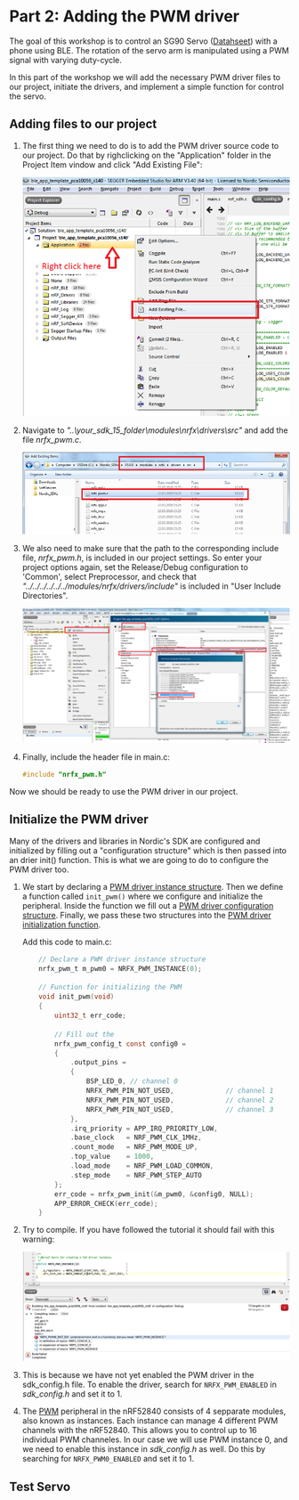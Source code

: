 # Part 2: Adding the PWM driver
The goal of this workshop is to control an SG90 Servo ([Datahseet](http://www.ee.ic.ac.uk/pcheung/teaching/DE1_EE/stores/sg90_datasheet.pdf)) with a phone using BLE. The rotation of the servo arm is manipulated using a PWM signal with varying duty-cycle. 

In this part of the workshop we will add the necessary PWM driver files to our project, initiate the drivers, and implement a simple function for control the servo.  

## Adding files to our project
1. The first thing we need to do is to add the PWM driver source code to our project. Do that by righclicking on the "Application" folder in the Project Item vindow and click "Add Existing File":

    ![Add existing file](./images/part2/add_file.png)

1. Navigate to _"..\your_sdk_15_folder\modules\nrfx\drivers\src"_ and add the file _nrfx_pwm.c_.

    ![Add PWM driver file](./images/part2/driver_path.png)

1. We also need to make sure that the path to the corresponding include file, _nrfx_pwm.h_, is included in our project settings. So enter your project options again, set the Release/Debug configuration to 'Common', select Preprocessor, and check that _"../../../../../../modules/nrfx/drivers/include"_ is included in "User Include Directories".

    ![User include directories](./images/part2/add_include_path.png)

1. Finally, include the header file in main.c:

    ````c
    #include "nrfx_pwm.h"
    ````

Now we should be ready to use the PWM driver in our project. 

## Initialize the PWM driver
Many of the drivers and libraries in Nordic's SDK are configured and initialized by filling out a "configuration structure" which is then passed into an drier init() function. This is what we are going to do to configure the PWM driver too. 

1. We start by declaring a [PWM driver instance structure](http://infocenter.nordicsemi.com/topic/com.nordic.infocenter.sdk5.v15.0.0/structnrfx__pwm__t.html?cp=4_0_0_6_9_0_12_1_1). Then we define a function called `init_pwm()` where we configure and initialize the peripheral. Inside the function we fill out a [PWM driver configuration structure](http://infocenter.nordicsemi.com/index.jsp?topic=%2Fcom.nordic.infocenter.sdk5.v15.0.0%2Fstructnrfx__pwm__config__t.html). Finally, we pass these two structures into the [PWM driver initialization function](http://infocenter.nordicsemi.com/topic/com.nordic.infocenter.sdk5.v15.0.0/group__nrfx__pwm.html#gaf06bb9053293005bc91217e5a1791261). 

    Add this code to main.c: 

    ````c
        // Declare a PWM driver instance structure
        nrfx_pwm_t m_pwm0 = NRFX_PWM_INSTANCE(0);

        // Function for initializing the PWM
        void init_pwm(void)
        {
            uint32_t err_code;

            // Fill out the 
            nrfx_pwm_config_t const config0 =
            {
                .output_pins =
                {
                    BSP_LED_0, // channel 0
                    NRFX_PWM_PIN_NOT_USED,             // channel 1
                    NRFX_PWM_PIN_NOT_USED,             // channel 2
                    NRFX_PWM_PIN_NOT_USED,             // channel 3
                },
                .irq_priority = APP_IRQ_PRIORITY_LOW,
                .base_clock   = NRF_PWM_CLK_1MHz,
                .count_mode   = NRF_PWM_MODE_UP,
                .top_value    = 1000,
                .load_mode    = NRF_PWM_LOAD_COMMON,
                .step_mode    = NRF_PWM_STEP_AUTO
            };
            err_code = nrfx_pwm_init(&m_pwm0, &config0, NULL);
            APP_ERROR_CHECK(err_code);
        }
    ````

1. Try to compile. If you have followed the tutorial it should fail with this warning:

    ![Compile error](./images/part2/pwm_compile_error.png)

1. This is because we have not yet enabled the PWM driver in the sdk_config.h file. To enable the driver, search for ``NRFX_PWM_ENABLED`` in _sdk_config.h_ and set it to 1. 

1. The [PWM](http://infocenter.nordicsemi.com/topic/com.nordic.infocenter.nrf52840.ps/pwm.html?cp=2_0_0_5_16) peripheral in the nRF52840 consists of 4 sepparate modules, also known as instances. Each instance can manage 4 different PWM channels with the nRF52840. This allows you to control up to 16 individual PWM channeles. In our case we will use PWM instance 0, and we need to enable this instance in _sdk_config.h_ as well. Do this by searching for ``NRFX_PWM0_ENABLED`` and set it to 1.

## Test Servo